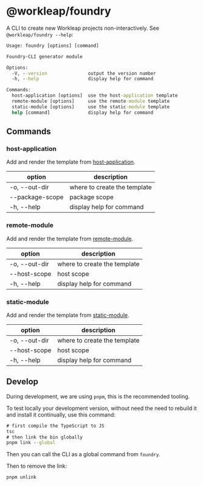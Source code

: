 # @workleap/foundry

A CLI to create new Workleap projects non-interactively. See `@workleap/foundry --help`:

```cmd
Usage: foundry [options] [command]

Foundry-CLI generator module

Options:
  -V, --version               output the version number
  -h, --help                  display help for command

Commands:
  host-application [options]  use the host-application template
  remote-module [options]     use the remote-module template
  static-module [options]     use the static-module template
  help [command]              display help for command
```

## Commands

### host-application

Add and render the template from [host-application](https://github.com/workleap/wl-foundry-cli/tree/main/templates/host-application).

| option                   | description                  |
| ------------------------ | ---------------------------- |
| -o, --out-dir <string>   | where to create the template |
| --package-scope <string> | package scope                |
| -h, --help               | display help for command     |

### remote-module

Add and render the template from [remote-module](https://github.com/workleap/wl-foundry-cli/tree/main/templates/remote-module).

| option                 | description                  |
| ---------------------- | ---------------------------- |
| -o, --out-dir <string> | where to create the template |
| --host-scope <string>  | host scope                   |
| -h, --help             | display help for command     |

### static-module

Add and render the template from [static-module](https://github.com/workleap/wl-foundry-cli/tree/main/templates/static-module).

| option                 | description                  |
| ---------------------- | ---------------------------- |
| -o, --out-dir <string> | where to create the template |
| --host-scope <string>  | host scope                   |
| -h, --help             | display help for command     |

## Develop

During development, we are using `pnpm`, this is the recommended tooling.

To test locally your development version, without need the need to rebuild it and install it continually, use this command:

```cmd
# first compile the TypeScript to JS
tsc
# then link the bin globally
pnpm link --global
```

Then you can call the CLI as a global command from `foundry`.

Then to remove the link:

```
pnpm unlink
```
